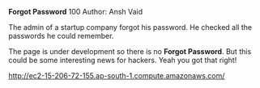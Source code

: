 **Forgot Password**
100
Author: Ansh Vaid


The admin of a startup company forgot his password. He checked all the passwords he could remember.

The page is under development so there is no **Forgot Password**. But this could be some interesting news for hackers. Yeah you got that right!

http://ec2-15-206-72-155.ap-south-1.compute.amazonaws.com/